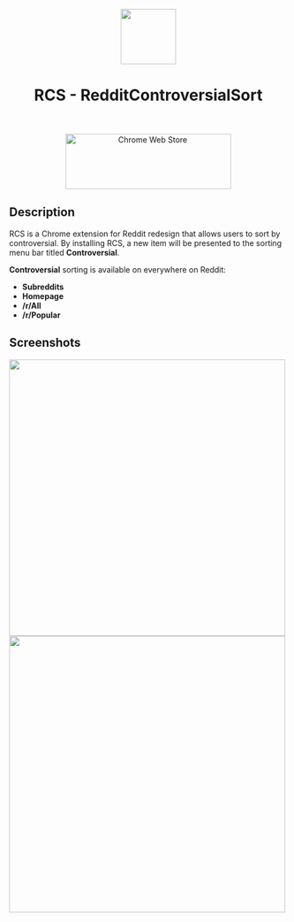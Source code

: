 <p align="center"><img src="https://lh3.googleusercontent.com/5NHLCryWlTjyLsbXQhr2wCiUuZeJWc5xpNA61_0P9SNMNM6srn6-VLKzuGIrWicDkJ3NhZ20=w128-h128-e365-rj-sc0x00ffffff" width="100" height="100"></p>
<h1 align="center">RCS - RedditControversialSort</h1>

<p align="center">
  </br></br>
  <a href="https://chrome.google.com/webstore/detail/rcs-reddit-controversial/mmpljpddoeiaeikoeaakhgmhhddaiabb">
    <img src="https://labs.ingka.dev/images/ChromeStore.png" alt="Chrome Web Store" width="300" height="100"></a>
</p>


## Description

RCS is a Chrome extension for Reddit redesign that allows users to sort by controversial.
By installing RCS, a new item will be presented to the sorting menu bar titled **Controversial**.

**Controversial** sorting is available on everywhere on Reddit:
* **Subreddits**
* **Homepage**
* **/r/All**
* **/r/Popular**

## Screenshots

<p>
  <img width="500" src="https://i.imgur.com/wTD9QGz.png">
  <img width="500" src="https://i.imgur.com/tuCHM5k.png">
</p>


